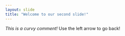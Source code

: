 ```yaml
---
layout: slide
title: "Welcome to our second slide!"
---
```

*This is a curvy comment!*
Use the left arrow to go back!
